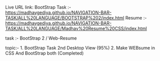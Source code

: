 
 Live URL link:
    BootStrap Task :- https://madhavgediya.github.io/NAVIGATION-BAR-TASK/ALL%20LANGUAGE/BOOTSTRAP%202/index.html
    Resume         :- https://madhavgediya.github.io/NAVIGATION-BAR-TASK/ALL%20LANGUAGE/Madhav%20Resume%20CSS/index.html           

task :- BootStrap 2 / Web-Resume

topic:-
    1. BootStrap Task 2nd Desktop View (95%)
    2. Make WEBsume in CSS And BootStrap both (Completed)












